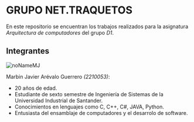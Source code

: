 # GRUPO NET.TRAQUETOS
En este repositorio se encuentran los trabajos realizados para la asignatura _Arquitectura de computadores_ del grupo _D1_.

## Integrantes

![noNameMJ]([https://photos.app.goo.gl/a9e1HyRciNwMC2Nj9](https://lh3.googleusercontent.com/pw/AIL4fc_V5m4gh__LsbzU0qOuzb8xon_cTb9DwmGDv4x9drwE3WO6HTRYRzaOdITmAuwtntCqpNNCkV8t0RTjdKPUF4sXFh8vcl2rYb5a6qmF9Vfwsg96KbCgNoiOBy1s7KTBXNnBBrtxuXBi2KTUbplzECeQpsJDlHo4NrFCeQmGtCQ88KPswGEIRJcBJUpSvH5ZEyTYw1d4mCuMsopI_3OHy8NneW9QWj64AL4ICD-JCaohaMd8N50wE-s_pXdzBfxHHfA2burF5UGetZ83XShOfsc8OHwBpq46METRMlUxrd5l7Hqunttk8KsFSDZv3ALzB-bumTLqr3FNaiMejYJl3PJfjYiZlZpu7uU1jBFGDZ6lLtOSx3o2gyHCtSMCY1-h7jscZ2QBNk-17G1I8NuK4qzNuJ45BllBYcUzfEKYT1qREd6PGEqailMlkvJWpI6EShjUdR_QeqJpMZw93y_V9yh43GJL1CvV1b3NF9sgZjS3KfMOYjn4SSnQF9CdEMfUJO4WwljoNLeO3s757_7Ut54vAO0Czh9Mvh4-jDDgqBfrqY9bVFj-LWxRsF0lbqkiw0qpLzUqmJ9KKjNZhmyNQvbJvjtM_2LaAOMt6kITH_DUG1pN3KTJdNybaxKBGmKqARHYu8crRJ8ZIFLA72nPSN_qNI36AMMp7AnP_JR27gY_a23zgyeZwEURTgQC_auBUSa5YOPrttNm9ysfscLqP4PHoogdx1VYcHT2ubH07Mrdazvv7giMJO-VCAJTvCQ9RmYqGJ7h3ZnkDHnIe7H0h3qFhbre8nWtiCixwKlFbzEb6RRf3x-85iHlCnsygyKTw-4a9qwA3w34iLZ4s3JQzsH2pv3Tbn5g-hhuQZyEy4HD3d2_lfFKMsW76MfE6qItmpadITweBDP4AchiUrMnPRf9vg=w722-h963-s-no?authuser=0)https://lh3.googleusercontent.com/pw/AIL4fc_V5m4gh__LsbzU0qOuzb8xon_cTb9DwmGDv4x9drwE3WO6HTRYRzaOdITmAuwtntCqpNNCkV8t0RTjdKPUF4sXFh8vcl2rYb5a6qmF9Vfwsg96KbCgNoiOBy1s7KTBXNnBBrtxuXBi2KTUbplzECeQpsJDlHo4NrFCeQmGtCQ88KPswGEIRJcBJUpSvH5ZEyTYw1d4mCuMsopI_3OHy8NneW9QWj64AL4ICD-JCaohaMd8N50wE-s_pXdzBfxHHfA2burF5UGetZ83XShOfsc8OHwBpq46METRMlUxrd5l7Hqunttk8KsFSDZv3ALzB-bumTLqr3FNaiMejYJl3PJfjYiZlZpu7uU1jBFGDZ6lLtOSx3o2gyHCtSMCY1-h7jscZ2QBNk-17G1I8NuK4qzNuJ45BllBYcUzfEKYT1qREd6PGEqailMlkvJWpI6EShjUdR_QeqJpMZw93y_V9yh43GJL1CvV1b3NF9sgZjS3KfMOYjn4SSnQF9CdEMfUJO4WwljoNLeO3s757_7Ut54vAO0Czh9Mvh4-jDDgqBfrqY9bVFj-LWxRsF0lbqkiw0qpLzUqmJ9KKjNZhmyNQvbJvjtM_2LaAOMt6kITH_DUG1pN3KTJdNybaxKBGmKqARHYu8crRJ8ZIFLA72nPSN_qNI36AMMp7AnP_JR27gY_a23zgyeZwEURTgQC_auBUSa5YOPrttNm9ysfscLqP4PHoogdx1VYcHT2ubH07Mrdazvv7giMJO-VCAJTvCQ9RmYqGJ7h3ZnkDHnIe7H0h3qFhbre8nWtiCixwKlFbzEb6RRf3x-85iHlCnsygyKTw-4a9qwA3w34iLZ4s3JQzsH2pv3Tbn5g-hhuQZyEy4HD3d2_lfFKMsW76MfE6qItmpadITweBDP4AchiUrMnPRf9vg=w722-h963-s-no?authuser=0)

Marbin Javier Arévalo Guerrero _(2210053)_:
+ 20 años de edad.
+ Estudiante de sexto semestre de Ingeniería de Sistemas de la Universidad Industrial de Santander.
+ Conocimientos en lenguajes como C, C++, C#, JAVA, Python.
+ Entusiasta del ensamblaje de computadores y el desarrolo de software.
